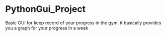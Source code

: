 # PythonGui_Project
Basic GUI for keep record of your progress in the gym.
it basically provides you a graph for your progress in a week
